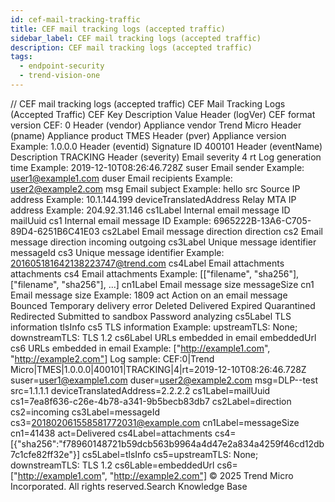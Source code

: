 ```yaml
---
id: cef-mail-tracking-traffic
title: CEF mail tracking logs (accepted traffic)
sidebar_label: CEF mail tracking logs (accepted traffic)
description: CEF mail tracking logs (accepted traffic)
tags:
  - endpoint-security
  - trend-vision-one
---
```


/*<![CDATA[*/ $('#title').html($('meta[name=map-description]').attr('content')); /*]]>*/ CEF mail tracking logs (accepted traffic) CEF Mail Tracking Logs (Accepted Traffic) CEF Key Description Value Header (logVer) CEF format version CEF: 0 Header (vendor) Appliance vendor Trend Micro Header (pname) Appliance product TMES Header (pver) Appliance version Example: 1.0.0.0 Header (eventid) Signature ID 400101 Header (eventName) Description TRACKING Header (severity) Email severity 4 rt Log generation time Example: 2019-12-10T08:26:46.728Z suser Email sender Example: user1@example1.com duser Email recipients Example: user2@example2.com msg Email subject Example: hello src Source IP address Example: 10.1.144.199 deviceTranslatedAddress Relay MTA IP address Example: 204.92.31.146 cs1Label Internal email message ID mailUuid cs1 Internal email message ID Example: 6965222B-13A6-C705-89D4-6251B6C41E03 cs2Label Email message direction direction cs2 Email message direction incoming outgoing cs3Label Unique message identifier messageId cs3 Unique message identifier Example: 201605181642138223747@trend.com cs4Label Email attachments attachments cs4 Email attachments Example: [["filename", "sha256"], ["filename", "sha256"], ...] cn1Label Email message size messageSize cn1 Email message size Example: 1809 act Action on an email message Bounced Temporary delivery error Deleted Delivered Expired Quarantined Redirected Submitted to sandbox Password analyzing cs5Label TLS information tlsInfo cs5 TLS information Example: upstreamTLS: None; downstreamTLS: TLS 1.2 cs6Label URLs embedded in email embeddedUrl cs6 URLs embedded in email Example: ["http://example1.com", "http://example2.com"] Log sample: CEF:0|Trend Micro|TMES|1.0.0.0|400101|TRACKING|4|rt=2019-12-10T08:26:46.728Z suser=user1@example1.com duser=user2@example2.com msg=DLP--test src=1.1.1.1 deviceTranslatedAddress=2.2.2.2 cs1Label=mailUuid cs1=7ea8f636-c26e-4b78-a341-9b5becb83db7 cs2Label=direction cs2=incoming cs3Label=messageId cs3=<201802061558581772031@example.com> cn1Label=messageSize cn1=41438 act=Delivered cs4Label=attachments cs4=[{"sha256":"f78960148721b59dcb563b9964a4d47e2a834a4259f46cd12db7c1cfe82ff32e"}] cs5Label=tlsInfo cs5=upstreamTLS: None; downstreamTLS: TLS 1.2 cs6Lable=embeddedUrl cs6=["http://example1.com", "http://example2.com"] © 2025 Trend Micro Incorporated. All rights reserved.Search Knowledge Base